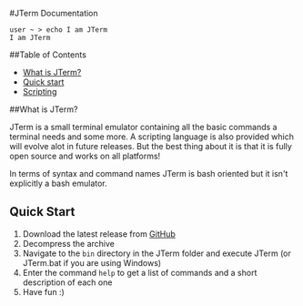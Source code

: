 #JTerm Documentation

```
user ~ > echo I am JTerm
I am JTerm
```

##Table of Contents

* [What is JTerm?](#what-is-jterm)
* [Quick start](#quick-start)
* [Scripting](Scripting.md)

##What is JTerm?

JTerm is a small terminal emulator containing all the basic commands a terminal needs and some more. A scripting language is also provided which will evolve alot in future releases. But the best thing about it is that it is fully open source and works on all platforms!

In terms of syntax and command names JTerm is bash oriented but it isn't explicitly a bash emulator.

## Quick Start

1. Download the latest release from [GitHub](https://github.com/Deletescape-Media/JTerm/releases)
2. Decompress the archive
3. Navigate to the `bin` directory in the JTerm folder and execute JTerm (or JTerm.bat if you are using Windows)
4. Enter the command `help` to get a list of commands and a short description of each one
5. Have fun :)  